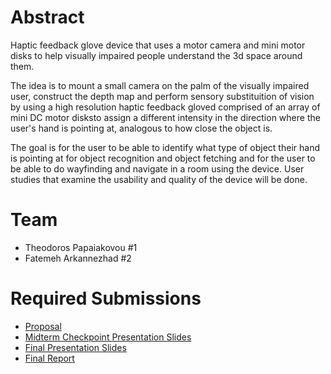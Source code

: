 # Abstract

Haptic feedback glove device that uses a motor camera and mini motor disks to help visually impaired people understand the 3d space around them.

The idea is to mount a small camera on the palm of the visually impaired user, construct the depth map and perform sensory substituition of vision by using a high resolution haptic feedback gloved comprised of an array of mini DC motor disksto assign a different intensity in the direction where the user's hand is pointing at, analogous to how close the object is.

The goal is for the user to be able to identify what type of object their hand is pointing at for object recognition and object fetching and for the user to be able to do wayfinding and navigate in a room using the device. User studies that examine the usability and quality of the device will be done.

# Team

* Theodoros Papaiakovou \#1 
* Fatemeh Arkannezhad \#2

# Required Submissions

* [Proposal](proposal.md)
* [Midterm Checkpoint Presentation Slides](http://)
* [Final Presentation Slides](http://)
* [Final Report](report.md)
